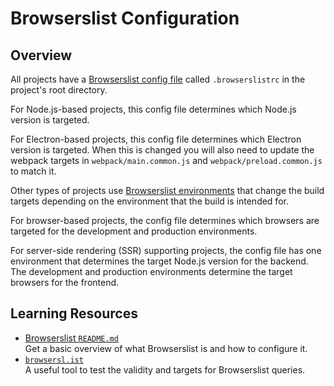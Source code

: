 # Browserslist Configuration

## Overview

All projects have a [Browserslist config file](https://github.com/browserslist/browserslist?tab=readme-ov-file#config-file) called `.browserslistrc` in the project's root directory.

For Node.js-based projects, this config file determines which Node.js version is targeted.

For Electron-based projects, this config file determines which Electron version is targeted. When this is changed you will also need to update the webpack targets in `webpack/main.common.js` and `webpack/preload.common.js` to match it.

Other types of projects use [Browserslist environments](https://github.com/browserslist/browserslist?tab=readme-ov-file#configuring-for-different-environments) that change the build targets depending on the environment that the build is intended for.

For browser-based projects, the config file determines which browsers are targeted for the development and production environments.

For server-side rendering (SSR) supporting projects, the config file has one environment that determines the target Node.js version for the backend. The development and production environments determine the target browsers for the frontend.

## Learning Resources

- [Browserslist `README.md`](https://github.com/browserslist/browserslist)  
  Get a basic overview of what Browserslist is and how to configure it.
- [`browsersl.ist`](https://browsersl.ist)  
  A useful tool to test the validity and targets for Browserslist queries.
